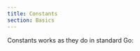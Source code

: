 ```yaml
---
title: Constants
section: Basics
---
```


Constants works as they do in standard Go:

```go file=./constants.gno
```
